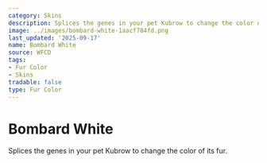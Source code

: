 ```yaml
---
category: Skins
description: Splices the genes in your pet Kubrow to change the color of its fur.
image: ../images/bombard-white-1aacf784fd.png
last_updated: '2025-09-17'
name: Bombard White
source: WFCD
tags:
- Fur Color
- Skins
tradable: false
type: Fur Color
---
```


# Bombard White

Splices the genes in your pet Kubrow to change the color of its fur.

